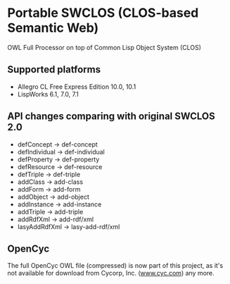 Portable SWCLOS (CLOS-based Semantic Web)
======

OWL Full Processor on top of Common Lisp Object System (CLOS)

## Supported platforms

* Allegro CL Free Express Edition 10.0, 10.1
* LispWorks 6.1, 7.0, 7.1

## API changes comparing with original SWCLOS 2.0

* defConcept &rarr; def-concept
* defIndividual &rarr; def-individual
* defProperty &rarr; def-property
* defResource &rarr; def-resource
* defTriple &rarr; def-triple
* addClass &rarr; add-class
* addForm &rarr; add-form
* addObject &rarr; add-object
* addInstance &rarr; add-instance
* addTriple &rarr; add-triple
* addRdfXml &rarr; add-rdf/xml
* lasyAddRdfXml &rarr; lasy-add-rdf/xml

## OpenCyc

The full OpenCyc OWL file (compressed) is now part of this project, as it's not available for download from Cycorp, Inc. (www.cyc.com) any more.
